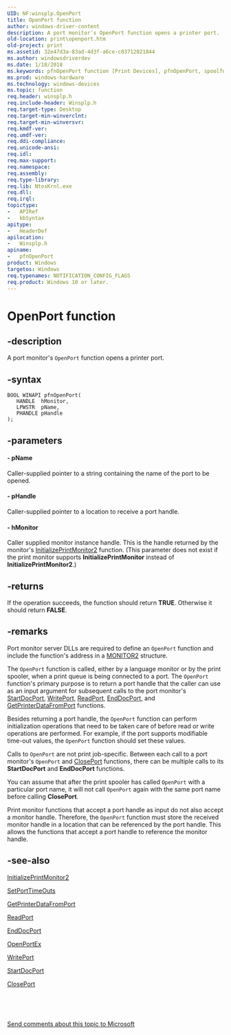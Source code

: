 ```yaml
---
UID: NF:winsplp.OpenPort
title: OpenPort function
author: windows-driver-content
description: A port monitor's OpenPort function opens a printer port.
old-location: print\openport.htm
old-project: print
ms.assetid: 32e47d3a-83ad-4d3f-a6ce-c03712021844
ms.author: windowsdriverdev
ms.date: 1/18/2018
ms.keywords: pfnOpenPort function [Print Devices], pfnOpenPort, spoolfnc_94948c6d-fab4-44ce-9650-72464d5e3fdf.xml, winsplp/pfnOpenPort, print.openport, OpenPort
ms.prod: windows-hardware
ms.technology: windows-devices
ms.topic: function
req.header: winsplp.h
req.include-header: Winsplp.h
req.target-type: Desktop
req.target-min-winverclnt: 
req.target-min-winversvr: 
req.kmdf-ver: 
req.umdf-ver: 
req.ddi-compliance: 
req.unicode-ansi: 
req.idl: 
req.max-support: 
req.namespace: 
req.assembly: 
req.type-library: 
req.lib: NtosKrnl.exe
req.dll: 
req.irql: 
topictype:
-	APIRef
-	kbSyntax
apitype:
-	HeaderDef
apilocation:
-	Winsplp.h
apiname:
-	pfnOpenPort
product: Windows
targetos: Windows
req.typenames: NOTIFICATION_CONFIG_FLAGS
req.product: Windows 10 or later.
---
```


# OpenPort function


## -description


A port monitor's <code>OpenPort</code> function opens a printer port.


## -syntax


````
BOOL WINAPI pfnOpenPort(
   HANDLE  hMonitor,
   LPWSTR  pName,
   PHANDLE pHandle
);
````


## -parameters




#### - pName

Caller-supplied pointer to a string containing the name of the port to be opened.


#### - pHandle

Caller-supplied pointer to a location to receive a port handle.


#### - hMonitor

Caller supplied monitor instance handle. This is the handle returned by the monitor's <a href="..\winsplp\nf-winsplp-initializeprintmonitor2.md">InitializePrintMonitor2</a> function. (This parameter does not exist if the print monitor supports <b>InitializePrintMonitor</b> instead of <b>InitializePrintMonitor2</b>.)


## -returns


If the operation succeeds, the function should return <b>TRUE</b>. Otherwise it should return <b>FALSE</b>.



## -remarks


Port monitor server DLLs are required to define an <code>OpenPort</code> function and include the function's address in a <a href="..\winsplp\ns-winsplp-_monitor2.md">MONITOR2</a> structure.

The <code>OpenPort</code> function is called, either by a language monitor or by the print spooler, when a print queue is being connected to a port. The <code>OpenPort</code> function's primary purpose is to return a port handle that the caller can use as an input argument for subsequent calls to the port monitor's <a href="https://msdn.microsoft.com/library/windows/hardware/ff562710">StartDocPort</a>, <a href="..\winsplp\nf-winsplp-writeport.md">WritePort</a>, <a href="..\winsplp\nf-winsplp-readport.md">ReadPort</a>, <a href="https://msdn.microsoft.com/library/windows/hardware/ff548742">EndDocPort</a>, and <a href="https://msdn.microsoft.com/library/windows/hardware/ff550506">GetPrinterDataFromPort</a> functions.

Besides returning a port handle, the <code>OpenPort</code> function can perform initialization operations that need to be taken care of before read or write operations are performed. For example, if the port supports modifiable time-out values, the <code>OpenPort</code> function should set these values.

Calls to <code>OpenPort</code> are not print job-specific. Between each call to a port monitor's <code>OpenPort</code> and <a href="..\winsplp\nf-winsplp-closeport.md">ClosePort</a> functions, there can be multiple calls to its <b>StartDocPort</b> and <b>EndDocPort</b> functions.

You can assume that after the print spooler has called <code>OpenPort</code> with a particular port name, it will not call <code>OpenPort</code> again with the same port name before calling <b>ClosePort</b>.

Print monitor functions that accept a port handle as input do not also accept a monitor handle. Therefore, the <code>OpenPort</code> function must store the received monitor handle in a location that can be referenced by the port handle. This allows the functions that accept a port handle to reference the monitor handle.



## -see-also

<a href="..\winsplp\nf-winsplp-initializeprintmonitor2.md">InitializePrintMonitor2</a>

<a href="https://msdn.microsoft.com/library/windows/hardware/ff562630">SetPortTimeOuts</a>

<a href="https://msdn.microsoft.com/library/windows/hardware/ff550506">GetPrinterDataFromPort</a>

<a href="..\winsplp\nf-winsplp-readport.md">ReadPort</a>

<a href="https://msdn.microsoft.com/library/windows/hardware/ff548742">EndDocPort</a>

<a href="https://msdn.microsoft.com/library/windows/hardware/ff559596">OpenPortEx</a>

<a href="..\winsplp\nf-winsplp-writeport.md">WritePort</a>

<a href="https://msdn.microsoft.com/library/windows/hardware/ff562710">StartDocPort</a>

<a href="..\winsplp\nf-winsplp-closeport.md">ClosePort</a>

 

 

<a href="mailto:wsddocfb@microsoft.com?subject=Documentation%20feedback [print\print]:%20OpenPort function%20 RELEASE:%20(1/18/2018)&amp;body=%0A%0APRIVACY STATEMENT%0A%0AWe use your feedback to improve the documentation. We don't use your email address for any other purpose, and we'll remove your email address from our system after the issue that you're reporting is fixed. While we're working to fix this issue, we might send you an email message to ask for more info. Later, we might also send you an email message to let you know that we've addressed your feedback.%0A%0AFor more info about Microsoft's privacy policy, see http://privacy.microsoft.com/en-us/default.aspx." title="Send comments about this topic to Microsoft">Send comments about this topic to Microsoft</a>

